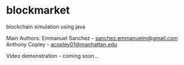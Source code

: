 # blockmarket
blockchain simulation using java

Main Authors:
Emmanuel Sanchez - sanchez.emmanuelm@gmail.com
Anthony Copley - acopley01@manhattan.edu

Video demonstration - coming soon...

